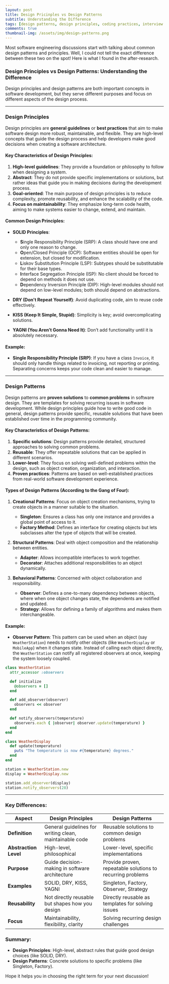 ```yaml
---
layout: post
title: Design Pricinples vs Design Patterns
subtitle: Understanding the Difference
tags: [design patterns, design principles, coding practices, interview question]
comments: true
thumbnail-img: /assets/img/design-patterns.png
---
```


Most software engineering discussions start with talking about common design patterns and principles. Well, I could not tell the exact difference between these two on the spot! Here is what I found in the after-research.

### Design Principles vs Design Patterns: Understanding the Difference

Design principles and design patterns are both important concepts in software development, but they serve different purposes and focus on different aspects of the design process.

---

### **Design Principles**
Design principles are **general guidelines** or **best practices** that aim to make software design more robust, maintainable, and flexible. They are high-level concepts that guide the design process and help developers make good decisions when creating a software architecture.

#### Key Characteristics of Design Principles:
1. **High-level guidelines**: They provide a foundation or philosophy to follow when designing a system.
2. **Abstract**: They do not provide specific implementations or solutions, but rather ideas that guide you in making decisions during the development process.
3. **Goal-oriented**: The main purpose of design principles is to reduce complexity, promote reusability, and enhance the scalability of the code.
4. **Focus on maintainability**: They emphasize long-term code health, aiming to make systems easier to change, extend, and maintain.

#### Common Design Principles:
- **SOLID Principles**:
  - **S**ingle Responsibility Principle (SRP): A class should have one and only one reason to change.
  - **O**pen/Closed Principle (OCP): Software entities should be open for extension, but closed for modification.
  - **L**iskov Substitution Principle (LSP): Subtypes should be substitutable for their base types.
  - **I**nterface Segregation Principle (ISP): No client should be forced to depend on methods it does not use.
  - **D**ependency Inversion Principle (DIP): High-level modules should not depend on low-level modules; both should depend on abstractions.
  
- **DRY (Don't Repeat Yourself)**: Avoid duplicating code, aim to reuse code effectively.
  
- **KISS (Keep It Simple, Stupid)**: Simplicity is key; avoid overcomplicating solutions.

- **YAGNI (You Aren’t Gonna Need It)**: Don’t add functionality until it is absolutely necessary.

#### Example:
- **Single Responsibility Principle (SRP)**:
  If you have a class `Invoice`, it should only handle things related to invoicing, not reporting or printing. Separating concerns keeps your code clean and easier to manage.
  
---

### **Design Patterns**
Design patterns are **proven solutions** to **common problems** in software design. They are templates for solving recurring issues in software development. While design principles guide how to write good code in general, design patterns provide specific, reusable solutions that have been established over time in the programming community.

#### Key Characteristics of Design Patterns:
1. **Specific solutions**: Design patterns provide detailed, structured approaches to solving common problems.
2. **Reusable**: They offer repeatable solutions that can be applied in different scenarios.
3. **Lower-level**: They focus on solving well-defined problems within the design, such as object creation, organization, and interaction.
4. **Proven practices**: Patterns are based on well-established practices from real-world software development experience.

#### Types of Design Patterns (According to the **Gang of Four**):
1. **Creational Patterns**: Focus on object creation mechanisms, trying to create objects in a manner suitable to the situation.
   - **Singleton**: Ensures a class has only one instance and provides a global point of access to it.
   - **Factory Method**: Defines an interface for creating objects but lets subclasses alter the type of objects that will be created.
   
2. **Structural Patterns**: Deal with object composition and the relationship between entities.
   - **Adapter**: Allows incompatible interfaces to work together.
   - **Decorator**: Attaches additional responsibilities to an object dynamically.

3. **Behavioral Patterns**: Concerned with object collaboration and responsibility.
   - **Observer**: Defines a one-to-many dependency between objects, where when one object changes state, the dependents are notified and updated.
   - **Strategy**: Allows for defining a family of algorithms and makes them interchangeable.

#### Example:
- **Observer Pattern**: 
  This pattern can be used when an object (say `WeatherStation`) needs to notify other objects (like `WeatherDisplay` or `MobileApp`) when it changes state. Instead of calling each object directly, the `WeatherStation` can notify all registered observers at once, keeping the system loosely coupled.

```ruby
class WeatherStation
  attr_accessor :observers

  def initialize
    @observers = []
  end

  def add_observer(observer)
    observers << observer
  end

  def notify_observers(temperature)
    observers.each { |observer| observer.update(temperature) }
  end
end

class WeatherDisplay
  def update(temperature)
    puts "The temperature is now #{temperature} degrees."
  end
end

station = WeatherStation.new
display = WeatherDisplay.new

station.add_observer(display)
station.notify_observers(28)
```

---

### **Key Differences**:

| Aspect                   | **Design Principles**                                 | **Design Patterns**                                    |
|--------------------------|-------------------------------------------------------|--------------------------------------------------------|
| **Definition**            | General guidelines for writing clean, maintainable code | Reusable solutions to common design problems             |
| **Abstraction Level**     | High-level, philosophical                             | Lower-level, specific implementations                   |
| **Purpose**               | Guide decision-making in software architecture        | Provide proven, repeatable solutions to recurring problems |
| **Examples**              | SOLID, DRY, KISS, YAGNI                               | Singleton, Factory, Observer, Strategy                  |
| **Reusability**           | Not directly reusable but shapes how you design       | Directly reusable as templates for solving issues       |
| **Focus**                 | Maintainability, flexibility, clarity                 | Solving recurring design challenges                     |

### Summary:
- **Design Principles**: High-level, abstract rules that guide good design choices (like SOLID, DRY).
- **Design Patterns**: Concrete solutions to specific problems (like Singleton, Factory).

Hope it helps you in choosing the right term for your next discussion!